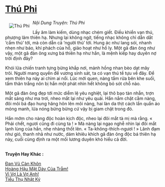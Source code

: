 <a href="https://utruyen.com/thu-phi/454/" title="Thú Phi"><h1>Thú Phi</h1></a><div style="display:table"><img align="right" style="float: left; padding: 10px;" src="https://utruyen.com/images/story/200x260/thu-phi.jpg" alt="Thú Phi"><em>Nội Dung Truyện: Thú Phi</em><p></p>Lấy âm làm kiếm, dùng nhạc chém giết. Điều khiển vạn thú, phượng lâm thiên hạ. Nhưng lại không ngờ, tiếng nhạc không chỉ dẫn dắt ‘cầm thú’ tới, mà còn dẫn cả ‘người thú’ tới. Hung ác như lang sói, nhanh nhẹn như báo, khí phách của hổ, giảo hoạt như hồ ly. Một gã đàn ông như vậy, một gã đàn ông xưng bá thiên hạ như hắn, là mệnh kiếp hay duyên nợ trời định đây?<p></p>Khói lửa chiến tranh tưng bừng khắp nơi, mảnh hồng nhan bèo dạt mây trôi. Người mang quyền đế vương sinh sát, ta có vạn thú tề tựu về đây. Để xem thiên hạ này ai chìm ai nổi. Lúc mới quen, nàng tắm rửa bên khe suối, tấm thân trắng nõn bị hắn một phát nhìn hết không bỏ sót chỗ nào.<p></p>Một gã đàn ông đẹp tới mức diễm lệ yêu nghiệt, lại thô bạo tàn nhẫn, trợn mắt sáng như ma trơi, nheo mắt lại như yêu quái. Hắn nắm chặt cằm nàng, đôi môi bá đạo hung hăng hôn lên môi nàng, hai làn da thịt cách lần quần áo mỏng manh, lửa nóng bừng bừng cứ vậy bị giam chặt trong đó.<p></p>Hắn mớm cho nàng độc hoàn kịch độc, nheo lại đôi mắt tà mị mà rằng. « Phải chết, ngươi cũng đi cùng ta ! » Mà nàng lại ngạo nghễ nhìn lại đôi mắt lạnh lùng của hắn, nhẹ nhàng thốt lên. « Ta-không-thích-ngươi ! » Lãnh đạm như gió, thanh nhã như nước, dám khiêu khích gã đàn ông độc bá thiên hạ này, cuối cùng định ra một mối lương duyên khó hiểu cả đời.</div><p><br><b>Truyện Hay Khác :</b></p><a href="https://utruyen.com/dan-vu-can-khon/1228/" alt="Đan Vũ Càn Khôn">Đan Vũ Càn Khôn</a><br/><a href="https://truyenngontinhay.wordpress.com/2019/10/03/hoang-hau-mat-day-cua-tram/" alt="Hoàng Hậu Mặt Dày Của Trẫm!">Hoàng Hậu Mặt Dày Của Trẫm!</a><br/><a href="https://github.com/quanluxury/truyenhot/tree/master/truyenhay/9278/" alt="Vì Vợ Là Vợ Anh!">Vì Vợ Là Vợ Anh!</a><br/><a href="https://dammy2019.blogspot.com/2019/11/tieu-thu-nhat-ky.html" alt="Tiểu Thụ Nhật Ký">Tiểu Thụ Nhật Ký</a><br/>